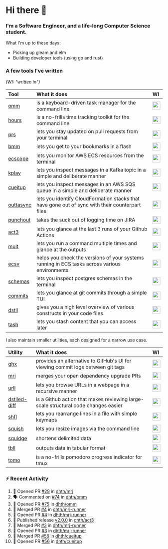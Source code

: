 Hi there 👋
===

### I'm a Software Engineer, and a life-long Computer Science student.

What I'm up to these days:

- Picking up gleam and elm
- Building developer tools (using go and rust)

### A few tools I've written

*(WI: "written in")*

| Tool                                           | What it does                                                                                    | WI                                                                                                                                                     |
|:-----------------------------------------------|:------------------------------------------------------------------------------------------------|:-------------------------------------------------------------------------------------------------------------------------------------------------------|
| [omm](https://github.com/dhth/omm)             | is a keyboard-driven task manager for the command line                                          | <a href="https://github.com/dhth?tab=repositories&language=go"><img height=25px src="https://go-skill-icons.vercel.app/api/icons?i=go"/></a>           |
| [hours](https://github.com/dhth/hours)         | is a no-frills time tracking toolkit for the command line                                       | <a href="https://github.com/dhth?tab=repositories&language=go"><img height=25px src="https://go-skill-icons.vercel.app/api/icons?i=go"/></a>           |
| [prs](https://github.com/dhth/prs)             | lets you stay updated on pull requests from your terminal                                       | <a href="https://github.com/dhth?tab=repositories&language=go"><img height=25px src="https://go-skill-icons.vercel.app/api/icons?i=go"/></a>           |
| [bmm](https://github.com/dhth/bmm)             | lets you get to your bookmarks in a flash                                                       | <a href="https://github.com/dhth?tab=repositories&language=rust"><img height=25px src="https://go-skill-icons.vercel.app/api/icons?i=rust"/></a>       |
| [ecscope](https://github.com/dhth/ecscope)     | lets you monitor AWS ECS resources from the terminal                                            | <a href="https://github.com/dhth?tab=repositories&language=rust"><img height=25px src="https://go-skill-icons.vercel.app/api/icons?i=rust,gleam"/></a> |
| [kplay](https://github.com/dhth/kplay)         | lets you inspect messages in a Kafka topic in a simple and deliberate manner                    | <a href="https://github.com/dhth?tab=repositories&language=go"><img height=25px src="https://go-skill-icons.vercel.app/api/icons?i=go,gleam"/></a>     |
| [cueitup](https://github.com/dhth/cueitup)     | lets you inspect messages in an AWS SQS queue in a simple and deliberate manner                 | <a href="https://github.com/dhth?tab=repositories&language=go"><img height=25px src="https://go-skill-icons.vercel.app/api/icons?i=go,gleam"/></a>     |
| [outtasync](https://github.com/dhth/outtasync) | lets you identify CloudFormation stacks that have gone out of sync with their counterpart files | <a href="https://github.com/dhth?tab=repositories&language=go"><img height=25px src="https://go-skill-icons.vercel.app/api/icons?i=go"/></a>           |
| [punchout](https://github.com/dhth/punchout)   | takes the suck out of logging time on JIRA                                                      | <a href="https://github.com/dhth?tab=repositories&language=go"><img height=25px src="https://go-skill-icons.vercel.app/api/icons?i=go"/></a>           |
| [act3](https://github.com/dhth/act3)           | lets you glance at the last 3 runs of your Github Actions                                       | <a href="https://github.com/dhth?tab=repositories&language=go"><img height=25px src="https://go-skill-icons.vercel.app/api/icons?i=go"/></a>           |
| [mult](https://github.com/dhth/mult)           | lets you run a command multiple times and glance at the outputs                                 | <a href="https://github.com/dhth?tab=repositories&language=go"><img height=25px src="https://go-skill-icons.vercel.app/api/icons?i=go"/></a>           |
| [ecsv](https://github.com/dhth/ecsv)           | helps you check the versions of your systems running in ECS tasks across various environments   | <a href="https://github.com/dhth?tab=repositories&language=go"><img height=25px src="https://go-skill-icons.vercel.app/api/icons?i=go"/></a>           |
| [schemas](https://github.com/dhth/schemas)     | lets you inspect postgres schemas in the terminal                                               | <a href="https://github.com/dhth?tab=repositories&language=go"><img height=25px src="https://go-skill-icons.vercel.app/api/icons?i=go"/></a>           |
| [commits](https://github.com/dhth/commits)     | lets you glance at git commits through a simple TUI                                             | <a href="https://github.com/dhth?tab=repositories&language=go"><img height=25px src="https://go-skill-icons.vercel.app/api/icons?i=go"/></a>           |
| [dstll](https://github.com/dhth/dstll)         | gives you a high level overview of various constructs in your code files                        | <a href="https://github.com/dhth?tab=repositories&language=go"><img height=25px src="https://go-skill-icons.vercel.app/api/icons?i=go"/></a>           |
| [tash](https://github.com/dhth/tash)           | lets you stash content that you can access later                                                | <a href="https://github.com/dhth?tab=repositories&language=rust"><img height=25px src="https://go-skill-icons.vercel.app/api/icons?i=rust"/></a>       |

I also maintain smaller utilities, each designed for a narrow use case.

| Utility                                                     | What it does                                                                       | WI                                                                                                                                                      |
|:------------------------------------------------------------|:-----------------------------------------------------------------------------------|:--------------------------------------------------------------------------------------------------------------------------------------------------------|
| [ghx](https://github.com/dhth/ghx)                          | provides an alternative to GitHub's UI for viewing commit logs between git tags    | <a href="https://github.com/dhth?tab=repositories&language=gleam"><img height=25px src="https://go-skill-icons.vercel.app/api/icons?i=gleam,rust"/></a> |
| [mrj](https://github.com/dhth/mrj)                          | merges your open dependency upgrade PRs                                            | <a href="https://github.com/dhth?tab=repositories&language=rust"><img height=25px src="https://go-skill-icons.vercel.app/api/icons?i=rust"/></a>        |
| [urll](https://github.com/dhth/urll)                        | lets you browse URLs in a webpage in a recursive manner                            | <a href="https://github.com/dhth?tab=repositories&language=rust"><img height=25px src="https://go-skill-icons.vercel.app/api/icons?i=rust"/></a>        |
| [dstlled-diff](https://github.com/dhth/dstlled-diff-action) | is a Github action that makes reviewing large-scale structural code changes easier | <a href="https://github.com/dhth?tab=repositories&language=shell"><img height=25px src="https://go-skill-icons.vercel.app/api/icons?i=bash"/></a>       |
| [shfl](https://github.com/dhth/shfl)                        | lets you rearrange lines in a file with simple keymaps                             | <a href="https://github.com/dhth?tab=repositories&language=rust"><img height=25px src="https://go-skill-icons.vercel.app/api/icons?i=rust"/></a>        |
| [squish](https://github.com/dhth/squish)                    | lets you resize images via the command line                                        | <a href="https://github.com/dhth?tab=repositories&language=rust"><img height=25px src="https://go-skill-icons.vercel.app/api/icons?i=rust"/></a>        |
| [squidge](https://github.com/dhth/squidge)                  | shortens delimited data                                                            | <a href="https://github.com/dhth?tab=repositories&language=rust"><img height=25px src="https://go-skill-icons.vercel.app/api/icons?i=rust"/></a>        |
| [tbll](https://github.com/dhth/tbll)                        | outputs data in tabular format                                                     | <a href="https://github.com/dhth?tab=repositories&language=rust"><img height=25px src="https://go-skill-icons.vercel.app/api/icons?i=rust"/></a>        |
| [tomo](https://github.com/dhth/tomo)                        | is a no-frills pomodoro progress indicator for tmux                                | <a href="https://github.com/dhth?tab=repositories&language=rust"><img height=25px src="https://go-skill-icons.vercel.app/api/icons?i=rust"/></a>        |

### :zap: Recent Activity

<!--START_SECTION:activity-->
1. 💪 Opened PR [#29](https://github.com/dhth/mrj/pull/29) in [dhth/mrj](https://github.com/dhth/mrj)
2. 🗣 Commented on [#74](https://github.com/dhth/omm/issues/74#issuecomment-2984926832) in [dhth/omm](https://github.com/dhth/omm)
3. 💪 Opened PR [#75](https://github.com/dhth/omm/pull/75) in [dhth/omm](https://github.com/dhth/omm)
4. 🎉 Merged PR [#4](https://github.com/dhth/mrj-runner/pull/4) in [dhth/mrj-runner](https://github.com/dhth/mrj-runner)
5. 💪 Opened PR [#4](https://github.com/dhth/mrj-runner/pull/4) in [dhth/mrj-runner](https://github.com/dhth/mrj-runner)
6. 🚀 Published release [v2.0.0](https://github.com/dhth/act3/releases/tag/v2.0.0) in [dhth/act3](https://github.com/dhth/act3)
7. 🎉 Merged PR [#3](https://github.com/dhth/mrj-runner/pull/3) in [dhth/mrj-runner](https://github.com/dhth/mrj-runner)
8. 💪 Opened PR [#3](https://github.com/dhth/mrj-runner/pull/3) in [dhth/mrj-runner](https://github.com/dhth/mrj-runner)
9. 🎉 Merged PR [#56](https://github.com/dhth/cueitup/pull/56) in [dhth/cueitup](https://github.com/dhth/cueitup)
10. 💪 Opened PR [#56](https://github.com/dhth/cueitup/pull/56) in [dhth/cueitup](https://github.com/dhth/cueitup)
<!--END_SECTION:activity-->
